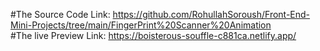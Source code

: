 #The Source Code Link: https://github.com/RohullahSoroush/Front-End-Mini-Projects/tree/main/FingerPrint%20Scanner%20Animation
<br>
#The live Preview Link: https://boisterous-souffle-c881ca.netlify.app/

